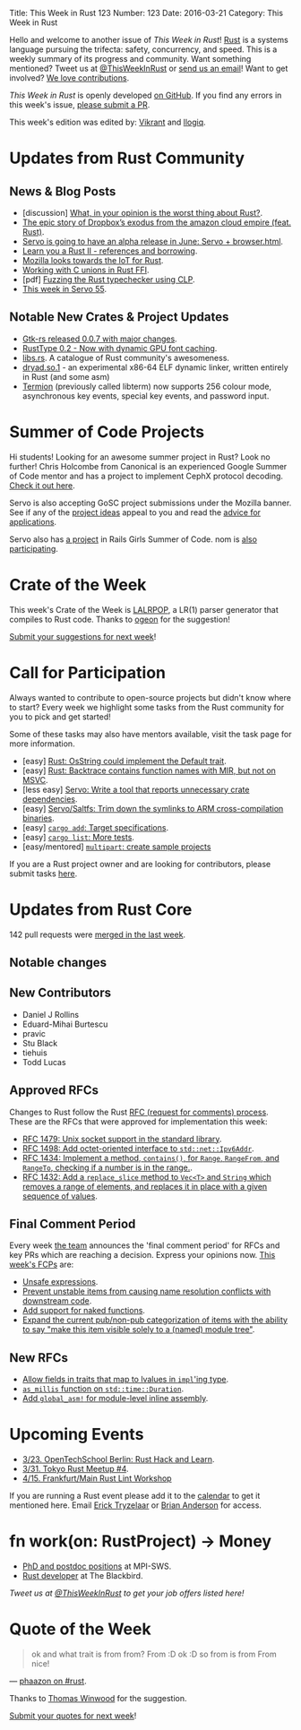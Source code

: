 Title: This Week in Rust 123
Number: 123
Date: 2016-03-21
Category: This Week in Rust

Hello and welcome to another issue of *This Week in Rust*!
[Rust](http://rust-lang.org) is a systems language pursuing the trifecta:
safety, concurrency, and speed. This is a weekly summary of its progress and
community. Want something mentioned? Tweet us at [@ThisWeekInRust](https://twitter.com/ThisWeekInRust) or [send us an
email](mailto:corey@octayn.net?subject=This%20Week%20in%20Rust%20Suggestion)!
Want to get involved? [We love
contributions](https://github.com/rust-lang/rust/blob/master/CONTRIBUTING.md).

*This Week in Rust* is openly developed [on GitHub](https://github.com/cmr/this-week-in-rust).
If you find any errors in this week's issue, [please submit a PR](https://github.com/cmr/this-week-in-rust/pulls).

This week's edition was edited by: [Vikrant](https://github.com/nasa42) and [llogiq](https://github.com/llogiq).

# Updates from Rust Community

## News & Blog Posts

* [discussion] [What, in your opinion is the worst thing about Rust?](https://www.reddit.com/r/rust/comments/4b5rfi/what_in_your_opinion_is_the_worst_thing_about_rust/).
* [The epic story of Dropbox’s exodus from the amazon cloud empire (feat. Rust)](http://www.wired.com/2016/03/epic-story-dropboxs-exodus-amazon-cloud-empire/).
* [Servo is going to have an alpha release in June: Servo + browser.html](https://www.reddit.com/r/rust/comments/4aec34/servo_is_going_to_have_an_alpha_release_in_june/).
* [Learn you a Rust II - references and borrowing](http://pro.theta.eu.org/2016/03/18/lyar-borrows.html).
* [Mozilla looks towards the IoT for Rust](https://www.voxxed.com/blog/2016/03/rust/).
* [Working with C unions in Rust FFI](http://hermanradtke.com/2016/03/17/unions-rust-ffi.html).
* [pdf] [Fuzzing the Rust typechecker using CLP](https://www.cs.ucsb.edu/~benh/research/papers/dewey15fuzzing.pdf).
* [This week in Servo 55](http://blog.servo.org/2016/03/14/twis-55/).

## Notable New Crates & Project Updates

* [Gtk-rs released 0.0.7 with major changes](http://gtk-rs.org/blog/2016/03/15/forget-everything-you-knew-gtk-0.0.7.html).
* [RustType 0.2 - Now with dynamic GPU font caching](https://github.com/dylanede/rusttype/blob/205def21e370e35e2b860eb6f086fda749e57df8/CHANGELOG.md).
* [libs.rs](http://libs.rs). A catalogue of Rust community's awesomeness.
* [dryad.so.1](http://github.com/m4b/dryad) - an experimental x86-64 ELF dynamic linker, written entirely in Rust (and some asm)
* [Termion](https://github.com/Ticki/termion) (previously called libterm) now supports 256 colour mode, asynchronous key events, special key events, and password input.

# Summer of Code Projects

Hi students! Looking for an awesome summer project in Rust? Look no further! Chris Holcombe from Canonical is an experienced Google Summer of Code mentor and has a project to implement CephX protocol decoding. [Check it out here](https://wiki.ubuntu.com/GoogleSoC2016/Ideas#Decode_CephX_Protocol).

Servo is also accepting GoSC project submissions under the Mozilla banner. See if any of the [project ideas](https://wiki.mozilla.org/Community:SummerOfCode16#Servo) appeal to you and read the [advice for applications](https://wiki.mozilla.org/Community:SummerOfCode16#Application_Advice).

Servo also has [a project](https://teams.railsgirlssummerofcode.org/projects/104-servo) in Rails Girls Summer of Code. nom is [also participating](https://teams.railsgirlssummerofcode.org/projects/78-nom).

# Crate of the Week

This week's Crate of the Week is [LALRPOP](https://crates.io/crates/lalrpop), a LR(1) parser generator that compiles to Rust code. Thanks to [ogeon](https://users.rust-lang.org/users/ogeon) for the suggestion!

[Submit your suggestions for next week][submit_crate]!

[submit_crate]: https://users.rust-lang.org/t/crate-of-the-week/2704

# Call for Participation

Always wanted to contribute to open-source projects but didn't know where to start?
Every week we highlight some tasks from the Rust community for you to pick and get started!

Some of these tasks may also have mentors available, visit the task page for more information.

* [easy] [Rust: OsString could implement the Default trait](https://github.com/rust-lang/rust/issues/32385).
* [easy] [Rust: Backtrace contains function names with MIR, but not on MSVC](https://github.com/rust-lang/rust/issues/32384).
* [less easy] [Servo: Write a tool that reports unnecessary crate dependencies](https://github.com/servo/servo/issues/9256).
* [easy] [Servo/Saltfs: Trim down the symlinks to ARM cross-compilation binaries](https://github.com/servo/saltfs/issues/252).
* [easy] [`cargo add`: Target specifications](https://github.com/killercup/cargo-edit/issues/13).
* [easy] [`cargo list`: More tests](https://github.com/killercup/cargo-edit/issues/16).
* [easy/mentored] [`multipart`: create sample projects](https://github.com/cybergeek94/multipart/issues/29)

If you are a Rust project owner and are looking for contributors, please submit tasks [here][guidelines].

[guidelines]: https://users.rust-lang.org/t/twir-call-for-participation/4821

# Updates from Rust Core

142 pull requests were [merged in the last week][merged].

[merged]: https://github.com/issues?q=is%3Apr+org%3Arust-lang+is%3Amerged+merged%3A2016-03-07..2016-03-14

## Notable changes

## New Contributors

* Daniel J Rollins
* Eduard-Mihai Burtescu
* pravic
* Stu Black
* tiehuis
* Todd Lucas

## Approved RFCs

Changes to Rust follow the Rust [RFC (request for comments)
process](https://github.com/rust-lang/rfcs#rust-rfcs). These
are the RFCs that were approved for implementation this week:

* [RFC 1479: Unix socket support in the standard library](https://github.com/rust-lang/rfcs/pull/1479).
* [RFC 1498: Add octet-oriented interface to `std::net::Ipv6Addr`](https://github.com/rust-lang/rfcs/pull/1498).
* [RFC 1434: Implement a method, `contains()`, for `Range`, `RangeFrom`, and `RangeTo`, checking if a number is in the range.](https://github.com/rust-lang/rfcs/pull/1434).
* [RFC 1432: Add a `replace_slice` method to `Vec<T>` and `String` which removes a range of elements, and replaces it in place with a given sequence of values](https://github.com/rust-lang/rfcs/pull/1432).

## Final Comment Period

Every week [the team](https://rust-lang.org/team.html) announces the
'final comment period' for RFCs and key PRs which are reaching a
decision. Express your opinions now. [This week's FCPs][fcp] are:

[fcp]: https://github.com/rust-lang/rfcs/labels/final-comment-period

* [Unsafe expressions](https://github.com/rust-lang/rfcs/pull/1346).
* [Prevent unstable items from causing name resolution conflicts with downstream code](https://github.com/rust-lang/rfcs/pull/1321).
* [Add support for naked functions](https://github.com/rust-lang/rfcs/pull/1201).
* [Expand the current pub/non-pub categorization of items with the ability to say "make this item visible solely to a (named) module tree"](https://github.com/rust-lang/rfcs/pull/1422).

## New RFCs

* [Allow fields in traits that map to lvalues in `impl`'ing type](https://github.com/rust-lang/rfcs/pull/1546).
* [`as_millis` function on `std::time::Duration`](https://github.com/rust-lang/rfcs/pull/1547).
* [Add `global_asm!` for module-level inline assembly](https://github.com/rust-lang/rfcs/pull/1548).

# Upcoming Events

* [3/23. OpenTechSchool Berlin: Rust Hack and Learn](http://www.meetup.com/opentechschool-berlin/).
* [3/31. Tokyo Rust Meetup #4](http://www.meetup.com/Tokyo-Rust-Meetup/events/229260081/).
* [4/15. Frankfurt/Main Rust Lint Workshop](http://www.meetup.com/de-DE/Rust-Rhein-Main/events/229564640/?eventId=229564640)

If you are running a Rust event please add it to the [calendar] to get
it mentioned here. Email [Erick Tryzelaar][erickt] or [Brian
Anderson][brson] for access.

[calendar]: https://www.google.com/calendar/embed?src=apd9vmbc22egenmtu5l6c5jbfc%40group.calendar.google.com
[erickt]: mailto:erick.tryzelaar@gmail.com
[brson]: mailto:banderson@mozilla.com

# fn work(on: RustProject) -> Money

* [PhD and postdoc positions](http://plv.mpi-sws.org/rustbelt/) at MPI-SWS.
* [Rust developer](http://rust.jobboard.io/jobs/125594-rust-developer-at-the-blackbird) at The Blackbird.

*Tweet us at [@ThisWeekInRust](https://twitter.com/ThisWeekInRust) to get your job offers listed here!*

# Quote of the Week

> <phaazon> ok
> <phaazon> and what trait is from from?
> <jix> From :D
> <phaazon> ok :D
> <phaazon> so from is from From
> <phaazon> nice!

— [phaazon on #rust](https://botbot.me/mozilla/rust/2016-03-20/?msg=62542397&page=11).

Thanks to [Thomas Winwood](https://users.rust-lang.org/users/ketsuban) for the suggestion.

[Submit your quotes for next week][submit]!

[submit]: http://users.rust-lang.org/t/twir-quote-of-the-week/328
